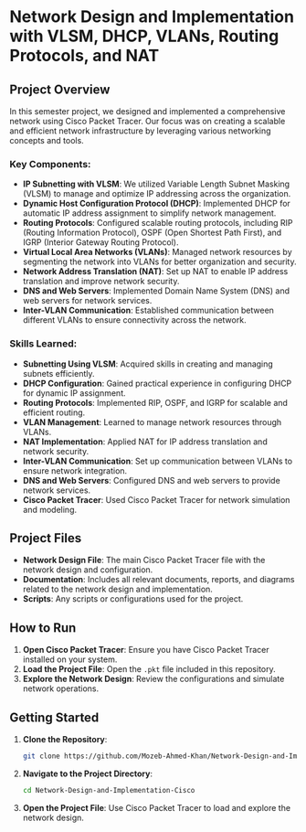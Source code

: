 # Network Design and Implementation with VLSM, DHCP, VLANs, Routing Protocols, and NAT

## Project Overview

In this semester project, we designed and implemented a comprehensive network using Cisco Packet Tracer. Our focus was on creating a scalable and efficient network infrastructure by leveraging various networking concepts and tools.

### Key Components:
- **IP Subnetting with VLSM**: We utilized Variable Length Subnet Masking (VLSM) to manage and optimize IP addressing across the organization.
- **Dynamic Host Configuration Protocol (DHCP)**: Implemented DHCP for automatic IP address assignment to simplify network management.
- **Routing Protocols**: Configured scalable routing protocols, including RIP (Routing Information Protocol), OSPF (Open Shortest Path First), and IGRP (Interior Gateway Routing Protocol).
- **Virtual Local Area Networks (VLANs)**: Managed network resources by segmenting the network into VLANs for better organization and security.
- **Network Address Translation (NAT)**: Set up NAT to enable IP address translation and improve network security.
- **DNS and Web Servers**: Implemented Domain Name System (DNS) and web servers for network services.
- **Inter-VLAN Communication**: Established communication between different VLANs to ensure connectivity across the network.

### Skills Learned:
- **Subnetting Using VLSM**: Acquired skills in creating and managing subnets efficiently.
- **DHCP Configuration**: Gained practical experience in configuring DHCP for dynamic IP assignment.
- **Routing Protocols**: Implemented RIP, OSPF, and IGRP for scalable and efficient routing.
- **VLAN Management**: Learned to manage network resources through VLANs.
- **NAT Implementation**: Applied NAT for IP address translation and network security.
- **Inter-VLAN Communication**: Set up communication between VLANs to ensure network integration.
- **DNS and Web Servers**: Configured DNS and web servers to provide network services.
- **Cisco Packet Tracer**: Used Cisco Packet Tracer for network simulation and modeling.

## Project Files

- **Network Design File**: The main Cisco Packet Tracer file with the network design and configuration.
- **Documentation**: Includes all relevant documents, reports, and diagrams related to the network design and implementation.
- **Scripts**: Any scripts or configurations used for the project.

## How to Run

1. **Open Cisco Packet Tracer**: Ensure you have Cisco Packet Tracer installed on your system.
2. **Load the Project File**: Open the `.pkt` file included in this repository.
3. **Explore the Network Design**: Review the configurations and simulate network operations.

## Getting Started

1. **Clone the Repository**:
   ```bash
   git clone https://github.com/Mozeb-Ahmed-Khan/Network-Design-and-Implementation-Cisco.git

2. **Navigate to the Project Directory**:
   ```bash
   cd Network-Design-and-Implementation-Cisco

3. **Open the Project File**: Use Cisco Packet Tracer to load and explore the network design.

   
